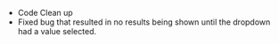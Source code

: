 * Code Clean up
* Fixed bug that resulted in no results being shown until the dropdown had a value selected.
